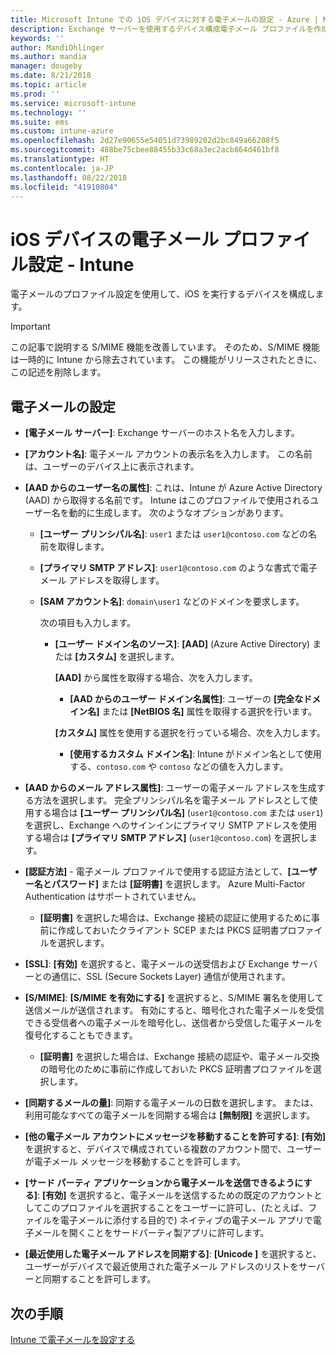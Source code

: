 ```yaml
---
title: Microsoft Intune での iOS デバイスに対する電子メールの設定 - Azure | Microsoft Docs
description: Exchange サーバーを使用するデバイス構成電子メール プロファイルを作成し、Azure Active Directory から属性を取得します。 iOS デバイス上で Microsoft Intune を使用して、SSL を有効にする、証明書またはユーザー名/パスワードを使用してユーザーを認証する、電子メールを同期することもできます。
keywords: ''
author: MandiOhlinger
ms.author: mandia
manager: dougeby
ms.date: 8/21/2018
ms.topic: article
ms.prod: ''
ms.service: microsoft-intune
ms.technology: ''
ms.suite: ems
ms.custom: intune-azure
ms.openlocfilehash: 2d27e90655e54051d73989202d2bc849a66208f5
ms.sourcegitcommit: 488be75cbee88455b33c68a3ec2acb864d461bf8
ms.translationtype: HT
ms.contentlocale: ja-JP
ms.lasthandoff: 08/22/2018
ms.locfileid: "41910804"
---
```

# <a name="email-profile-settings-for-ios-devices---intune"></a>iOS デバイスの電子メール プロファイル設定 - Intune

電子メールのプロファイル設定を使用して、iOS を実行するデバイスを構成します。

> [!IMPORTANT]
> この記事で説明する S/MIME 機能を改善しています。 そのため、S/MIME 機能は一時的に Intune から除去されています。 この機能がリリースされたときに、この記述を削除します。

## <a name="email-settings"></a>電子メールの設定

- **[電子メール サーバー]**: Exchange サーバーのホスト名を入力します。
- **[アカウント名]**: 電子メール アカウントの表示名を入力します。 この名前は、ユーザーのデバイス上に表示されます。
- **[AAD からのユーザー名の属性]**: これは、Intune が Azure Active Directory (AAD) から取得する名前です。 Intune はこのプロファイルで使用されるユーザー名を動的に生成します。 次のようなオプションがあります。
  - **[ユーザー プリンシパル名]**: `user1` または `user1@contoso.com` などの名前を取得します。
  - **[プライマリ SMTP アドレス]**: `user1@contoso.com` のような書式で電子メール アドレスを取得します。
  - **[SAM アカウント名]**: `domain\user1` などのドメインを要求します。

    次の項目も入力します。  
    - **[ユーザー ドメイン名のソース]**: **[AAD]** (Azure Active Directory) または **[カスタム]** を選択します。

      **[AAD]** から属性を取得する場合、次を入力します。
      - **[AAD からのユーザー ドメイン名属性]**: ユーザーの **[完全なドメイン名]** または **[NetBIOS 名]** 属性を取得する選択を行います。

      **[カスタム]** 属性を使用する選択を行っている場合、次を入力します。
      - **[使用するカスタム ドメイン名]**: Intune がドメイン名として使用する、`contoso.com` や `contoso` などの値を入力します。

- **[AAD からのメール アドレス属性]**: ユーザーの電子メール アドレスを生成する方法を選択します。 完全プリンシパル名を電子メール アドレスとして使用する場合は **[ユーザー プリンシパル名]** (`user1@contoso.com` または `user1`) を選択し、Exchange へのサインインにプライマリ SMTP アドレスを使用する場合は **[プライマリ SMTP アドレス]** (`user1@contoso.com`) を選択します。
- **[認証方法]** - 電子メール プロファイルで使用する認証方法として、**[ユーザー名とパスワード]** または **[証明書]** を選択します。 Azure Multi-Factor Authentication はサポートされていません。
  - **[証明書]** を選択した場合は、Exchange 接続の認証に使用するために事前に作成しておいたクライアント SCEP または PKCS 証明書プロファイルを選択します。
- **[SSL]**: **[有効]** を選択すると、電子メールの送受信および Exchange サーバーとの通信に、SSL (Secure Sockets Layer) 通信が使用されます。
- **[S/MIME]**: **[S/MIME を有効にする]** を選択すると、S/MIME 署名を使用して送信メールが送信されます。 有効にすると、暗号化された電子メールを受信できる受信者への電子メールを暗号化し、送信者から受信した電子メールを復号化することもできます。
  - **[証明書]** を選択した場合は、Exchange 接続の認証や、電子メール交換の暗号化のために事前に作成しておいた PKCS 証明書プロファイルを選択します。
- **[同期するメールの量]**: 同期する電子メールの日数を選択します。 または、利用可能なすべての電子メールを同期する場合は **[無制限]** を選択します。
- **[他の電子メール アカウントにメッセージを移動することを許可する]**: **[有効]** を選択すると、デバイスで構成されている複数のアカウント間で、ユーザーが電子メール メッセージを移動することを許可します。
- **[サード パーティ アプリケーションから電子メールを送信できるようにする]**: **[有効]** を選択すると、電子メールを送信するための既定のアカウントとしてこのプロファイルを選択することをユーザーに許可し、(たとえば、ファイルを電子メールに添付する目的で) ネイティブの電子メール アプリで電子メールを開くことをサードパーティ製アプリに許可します。
- **[最近使用した電子メール アドレスを同期する]**: **[Unicode ]** を選択すると、ユーザーがデバイスで最近使用された電子メール アドレスのリストをサーバーと同期することを許可します。

## <a name="next-steps"></a>次の手順
[Intune で電子メールを設定する](email-settings-configure.md)
